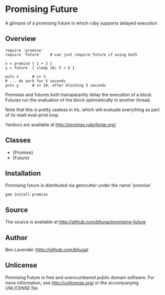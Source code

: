 # Promising Future
A glimpse of a promising future in which ruby supports delayed execution

## Overview

    require 'promise'
    require 'future'    # can just require future if using both

    x = promise { 1 + 2 }
    y = future  { sleep 10; 5 + 5 }

    puts x      # => 3
    # ... do work for 5 seconds
    puts y      # => 10, after blocking 5 seconds

Promises and futures both transparantly delay the execution of a block.
Futures run the evaluation of the block optimistically in another thread.

Note that this is pretty useless in irb, which will evaluate everything
as part of its read-eval-print loop.

Yardocs are available at <http://promise.rubyforge.org/>

## Classes

 * {Promise}
 * {Future}

## Installation

Promising future is distributed via gemcutter under the name 'promise'.

    gem install promise

## Source
The source is available at <http://github.com/bhuga/promising-future>

## Author
Ben Lavender (http://github.com/bhuga)

## Unlicense
Promising Future is free and unencumbered public domain software. For more
information, see <http://unlicense.org/> or the accompanying UNLICENSE file.

